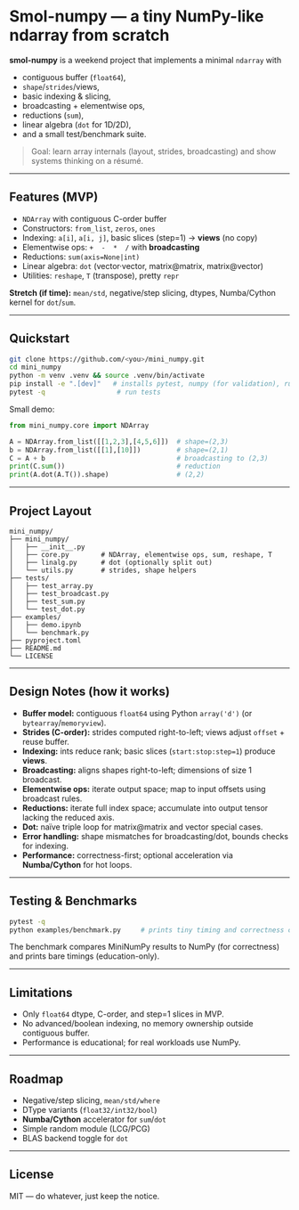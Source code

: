 # Smol-numpy — a tiny NumPy-like ndarray from scratch

**smol-numpy** is a weekend project that implements a minimal `ndarray` with
- contiguous buffer (`float64`),
- `shape`/`strides`/views,
- basic indexing & slicing,
- broadcasting + elementwise ops,
- reductions (`sum`),
- linear algebra (`dot` for 1D/2D),
- and a small test/benchmark suite.

> Goal: learn array internals (layout, strides, broadcasting) and show systems thinking on a résumé.

---

## Features (MVP)

- `NDArray` with contiguous C-order buffer  
- Constructors: `from_list`, `zeros`, `ones`  
- Indexing: `a[i]`, `a[i, j]`, basic slices (step=1) → **views** (no copy)  
- Elementwise ops: `+  -  *  /` with **broadcasting**  
- Reductions: `sum(axis=None|int)`  
- Linear algebra: `dot` (vector·vector, matrix@matrix, matrix@vector)  
- Utilities: `reshape`, `T` (transpose), pretty `repr`

**Stretch (if time):** `mean/std`, negative/step slicing, dtypes, Numba/Cython kernel for `dot`/`sum`.

---

## Quickstart

```bash
git clone https://github.com/<you>/mini_numpy.git
cd mini_numpy
python -m venv .venv && source .venv/bin/activate
pip install -e ".[dev]"   # installs pytest, numpy (for validation), ruff
pytest -q                  # run tests
```

Small demo:

```python
from mini_numpy.core import NDArray

A = NDArray.from_list([[1,2,3],[4,5,6]])  # shape=(2,3)
b = NDArray.from_list([[1],[10]])         # shape=(2,1)
C = A + b                                 # broadcasting to (2,3)
print(C.sum())                            # reduction
print(A.dot(A.T()).shape)                 # (2,2)
```

---

## Project Layout

```
mini_numpy/
├── mini_numpy/
│   ├── __init__.py
│   ├── core.py        # NDArray, elementwise ops, sum, reshape, T
│   ├── linalg.py      # dot (optionally split out)
│   └── utils.py       # strides, shape helpers
├── tests/
│   ├── test_array.py
│   ├── test_broadcast.py
│   ├── test_sum.py
│   └── test_dot.py
├── examples/
│   ├── demo.ipynb
│   └── benchmark.py
├── pyproject.toml
├── README.md
└── LICENSE
```

---

## Design Notes (how it works)

- **Buffer model:** contiguous `float64` using Python `array('d')` (or `bytearray`/`memoryview`).  
- **Strides (C-order):** strides computed right-to-left; views adjust `offset` + reuse buffer.  
- **Indexing:** ints reduce rank; basic slices (`start:stop:step=1`) produce **views**.  
- **Broadcasting:** aligns shapes right-to-left; dimensions of size 1 broadcast.  
- **Elementwise ops:** iterate output space; map to input offsets using broadcast rules.  
- **Reductions:** iterate full index space; accumulate into output tensor lacking the reduced axis.  
- **Dot:** naïve triple loop for matrix@matrix and vector special cases.  
- **Error handling:** shape mismatches for broadcasting/dot, bounds checks for indexing.  
- **Performance:** correctness-first; optional acceleration via **Numba/Cython** for hot loops.

---

## Testing & Benchmarks

```bash
pytest -q
python examples/benchmark.py     # prints tiny timing and correctness checks
```

The benchmark compares MiniNumPy results to NumPy (for correctness) and prints bare timings (education-only).

---

## Limitations

- Only `float64` dtype, C-order, and step=1 slices in MVP.  
- No advanced/boolean indexing, no memory ownership outside contiguous buffer.  
- Performance is educational; for real workloads use NumPy.

---

## Roadmap

- Negative/step slicing, `mean/std/where`  
- DType variants (`float32/int32/bool`)  
- **Numba/Cython** accelerator for `sum`/`dot`  
- Simple random module (LCG/PCG)  
- BLAS backend toggle for `dot`

---

## License

MIT — do whatever, just keep the notice.
